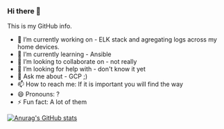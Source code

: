 ### Hi there 👋

This is my GitHub info.

- 🔭 I’m currently working on - ELK stack and agregating logs across my home devices.
- 🌱 I’m currently learning - Ansible
- 👯 I’m looking to collaborate on - not really 
- 🤔 I’m looking for help with - don't know it yet
- 💬 Ask me about - GCP ;)
- 📫 How to reach me: If it is important you will find the way
- 😄 Pronouns: ?
- ⚡ Fun fact: A lot of them

[![Anurag's GitHub stats](https://github-readme-stats.vercel.app/api?username=wojciehm)](https://github.com/anuraghazra/github-readme-stats)
